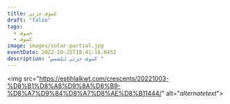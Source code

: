 ```yaml
---
title: كسوف جزئي
draft: "false"
tags:
  - خسوف
  - كسوف
image: images/solar-partial.jpg
eventDate: 2022-10-25T18:41:16.045Z
description: "كسوف جزئي للشمس "
---
```

<!--StartFragment-->

<img src="<https://estihlalkwt.com/crescents/20221003-%D8%B1%D8%A8%D9%8A%D8%B9-%D8%A7%D9%84%D8%A7%D8%AE%D8%B11444/>" alt="*alternatetext*">

<!--EndFragment-->